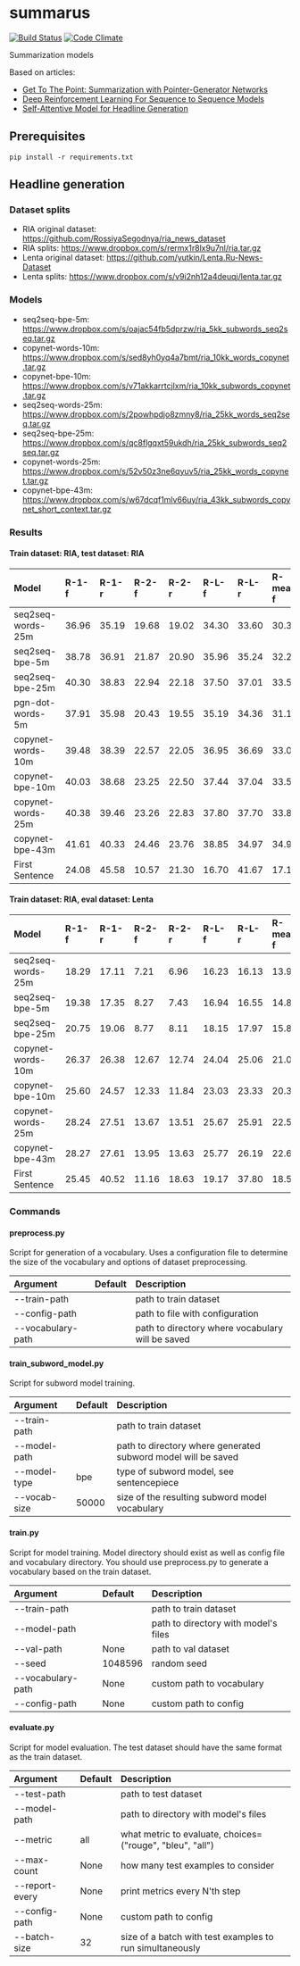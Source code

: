 # summarus

[![Build Status](https://travis-ci.org/IlyaGusev/summarus.svg?branch=master)](https://travis-ci.org/IlyaGusev/summarus)
[![Code Climate](https://codeclimate.com/github/IlyaGusev/summarus/badges/gpa.svg)](https://codeclimate.com/github/IlyaGusev/summarus)

Summarization models

Based on articles:
* [Get To The Point: Summarization with Pointer-Generator Networks](https://arxiv.org/abs/1704.04368)
* [Deep Reinforcement Learning For Sequence to Sequence Models](https://arxiv.org/abs/1805.09461)
* [Self-Attentive Model for Headline Generation](https://arxiv.org/abs/1901.07786)

## Prerequisites
```
pip install -r requirements.txt
```

## Headline generation

### Dataset splits
* RIA original dataset: https://github.com/RossiyaSegodnya/ria_news_dataset
* RIA splits: https://www.dropbox.com/s/rermx1r8lx9u7nl/ria.tar.gz
* Lenta original dataset: https://github.com/yutkin/Lenta.Ru-News-Dataset
* Lenta splits: https://www.dropbox.com/s/v9i2nh12a4deuqj/lenta.tar.gz

### Models
* seq2seq-bpe-5m: https://www.dropbox.com/s/oajac54fb5dprzw/ria_5kk_subwords_seq2seq.tar.gz
* copynet-words-10m: https://www.dropbox.com/s/sed8yh0yq4a7bmt/ria_10kk_words_copynet.tar.gz
* copynet-bpe-10m: https://www.dropbox.com/s/v71akkarrtcjlxm/ria_10kk_subwords_copynet.tar.gz
* seq2seq-words-25m: https://www.dropbox.com/s/2powhpdjo8zmny8/ria_25kk_words_seq2seq.tar.gz
* seq2seq-bpe-25m: https://www.dropbox.com/s/qc8flgqxt59ukdh/ria_25kk_subwords_seq2seq.tar.gz
* copynet-words-25m: https://www.dropbox.com/s/52v50z3ne6qyuv5/ria_25kk_words_copynet.tar.gz
* copynet-bpe-43m: https://www.dropbox.com/s/w67dcqf1mlv66uy/ria_43kk_subwords_copynet_short_context.tar.gz

### Results

#### Train dataset: RIA, test dataset: RIA

| Model             | R-1-f | R-1-r | R-2-f | R-2-r | R-L-f | R-L-r | R-mean-f | BLEU  |
|:------------------|:------|:------|:------|:------|:------|:------|:---------|:------|
| seq2seq-words-25m | 36.96 | 35.19 | 19.68 | 19.02 | 34.30 | 33.60 | 30.31    | 44.69 |
| seq2seq-bpe-5m    | 38.78 | 36.91 | 21.87 | 20.90 | 35.96 | 35.24 | 32.20    | 49.77 |
| seq2seq-bpe-25m   | 40.30 | 38.83 | 22.94 | 22.18 | 37.50 | 37.01 | 33.58    | 51.66 |
| pgn-dot-words-5m  | 37.91 | 35.98 | 20.43 | 19.55 | 35.19 | 34.36 | 31.18    | 47.08 |
| copynet-words-10m | 39.48 | 38.39 | 22.57 | 22.05 | 36.95 | 36.69 | 33.00    | 51.99 |
| copynet-bpe-10m   | 40.03 | 38.68 | 23.25 | 22.50 | 37.44 | 37.04 | 33.57    | 52.57 |
| copynet-words-25m | 40.38 | 39.46 | 23.26 | 22.83 | 37.80 | 37.70 | 33.81    | 52.99 |
| copynet-bpe-43m   | 41.61 | 40.33 | 24.46 | 23.76 | 38.85 | 34.97 | 34.97    | 53.80 |
| First Sentence    | 24.08 | 45.58 | 10.57 | 21.30 | 16.70 | 41.67 | 17.12    | -     |

#### Train dataset: RIA, eval dataset: Lenta

| Model             | R-1-f | R-1-r | R-2-f | R-2-r | R-L-f | R-L-r | R-mean-f | BLEU  |
|:------------------|:------|:------|:------|:------|:------|:------|:---------|:------|
| seq2seq-words-25m | 18.29 | 17.11 | 7.21  | 6.96  | 16.23 | 16.13 | 13.91    | 23.35 |
| seq2seq-bpe-5m    | 19.38 | 17.35 | 8.27  | 7.43  | 16.94 | 16.55 | 14.86    | 25.14 |
| seq2seq-bpe-25m   | 20.75 | 19.06 | 8.77  | 8.11  | 18.15 | 17.97 | 15.89    | 28.21 |
| copynet-words-10m | 26.37 | 26.38 | 12.67 | 12.74 | 24.04 | 25.06 | 21.02    | 38.36 |
| copynet-bpe-10m   | 25.60 | 24.57 | 12.33 | 11.84 | 23.03 | 23.33 | 20.32    | 36.13 |
| copynet-words-25m | 28.24 | 27.51 | 13.67 | 13.51 | 25.67 | 25.91 | 22.53    | 40.13 |
| copynet-bpe-43m   | 28.27 | 27.61 | 13.95 | 13.63 | 25.77 | 26.19 | 22.66    | 40.44 |
| First Sentence    | 25.45 | 40.52 | 11.16 | 18.63 | 19.17 | 37.80 | 18.59    | 25.45 |

### Commands

#### preprocess.py

Script for generation of a vocabulary.
Uses a configuration file to determine the size of the vocabulary and options of dataset preprocessing.

| Argument          | Default | Description                                      |
|:------------------|:--------|:-------------------------------------------------|
| --train-path      |         | path to train dataset                            |
| --config-path     |         | path to file with configuration                  |
| --vocabulary-path |         | path to directory where vocabulary will be saved |

#### train_subword_model.py

Script for subword model training.

| Argument          | Default | Description                                                   |
|:------------------|:--------|:--------------------------------------------------------------|
| --train-path      |         | path to train dataset                                         |
| --model-path      |         | path to directory where generated subword model will be saved |
| --model-type      | bpe     | type of subword model, see sentencepiece                      |
| --vocab-size      | 50000   | size of the resulting subword model vocabulary                |

#### train.py

Script for model training. Model directory should exist as well as config file and vocabulary directory.
You should use preprocess.py to generate a vocabulary based on the train dataset.

| Argument          | Default | Description                          |
|:------------------|:--------|:-------------------------------------|
| --train-path      |         | path to train dataset                |
| --model-path      |         | path to directory with model's files |
| --val-path        | None    | path to val dataset                  |
| --seed            | 1048596 | random seed                          |
| --vocabulary-path | None    | custom path to vocabulary            |
| --config-path     | None    | custom path to config                |

#### evaluate.py

Script for model evaluation. The test dataset should have the same format as the train dataset.

| Argument          | Default | Description                                               |
|:------------------|:--------|:----------------------------------------------------------|
| --test-path       |         | path to test dataset                                      |
| --model-path      |         | path to directory with model's files                      |
| --metric          | all     | what metric to evaluate, choices=("rouge", "bleu", "all") |
| --max-count       | None    | how many test examples to consider                        |
| --report-every    | None    | print metrics every N'th step                             |
| --config-path     | None    | custom path to config                                     |
| --batch-size      | 32      | size of a batch with test examples to run simultaneously  |

